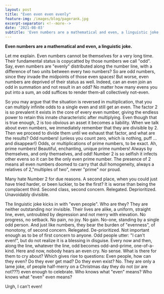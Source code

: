```yaml
---
layout: post
title: "Even even even evenly"
feature-img: /images/blog/pagerank.jpg
excerpt-separator: <!--more-->
date: '2021-08-03'
subtitle: 'Even numbers are a mathematical and even, a linguistic joke.'
---
```

**Even numbers are a mathematical and even, a linguistic joke.**

Let me explain. Even numbers cannot be themselves for a very long time. Their fundamental status is copycatted by those numbers we call "odd". Say, even numbers are "evenly" distributed along the number line, with a difference of two units between every two numbers? 
So are odd numbers, since they invade the midpoints of those even spaces! But worse, even numbers are deprived of their status as well. Indeed, can an even join an odd in summation and not result in an odd? No matter how many evens you put into a sum, an odd suffices to render them-all collectively not-even.

So you may argue that the situation is reversed in multiplication, that you can multiply infinite odds to a single even and still get an even. The factor 2 is so prevalent it exists in the core of every even number, giving the endless power to retain this innate characteristic after multiplying. Even though that is true enough, 2 is too obvious an asset it becomes a liability.
When we talk about even numbers, we immediately remember that they are divisible by 2. Then we proceed to divide them until we exhaust that factor, and what are the results? Odd numbers! (unless you count zero, which is nothing, puff ... and disappear!)
Odds, or multiplications of prime numbers, to be exact. Ah, prime numbers! Beautiful, enchanting, unique prime numbers! Always by themselves, and only themselves, and odd! Number 2 is so selfish it infects other evens so it can be the only even prime number. The presence of 2 means all even numbers doomed to carry that dull homogeneity, always a relatives of 2,"multiples of two", never "prime" nor proud.

Many hate Number 2 for due reasons. A second place, when you could just have tried harder, or been luckier, to be the first? It is worse than being the complacent third. Second class, second concern. Relegated. Deprioritized. Unavoidably divisible.

The linguistic joke kicks in with "even people". Who are they? They are neither outstanding nor invisible. Their lives are alike, a uniform, straight line, even, untroubled by depression and not merry with elevation. No progress, no setback. No pain, no joy. No gain. No-one, standing by a single odd person. And just like numbers, they bear the burden of "evenness", of monotony, of second concern.
Relegated. De-prioritized. Not important enough as to be of first concern to anyone.
Odd people utter: "I can't even!", but do not realize it is a blessing in disguise. Every now and then, along the line, whatever the line, odd becomes odd-and-prime, one-of-a-kind. Here and now, nobody hears an even cry. No sense. What is there for them to cry about? Which gives rise to questions: Even people, how can they even? Do they ever get mad? Do they even exist? No. They are only a lame joke, of people half-merry on a Christmas day they do not (or are not???) even enough to celebrate. Who knows what "even" means? Who knows what "even" even means?

Urgh, I can't even!
